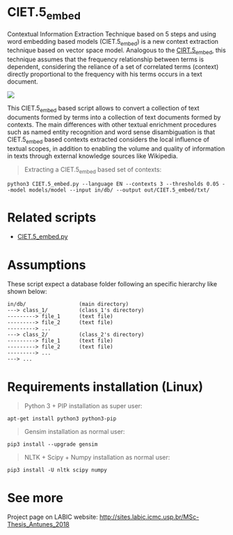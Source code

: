 # CIET.5<sub>embed</sub>
Contextual Information Extraction Technique based on 5 steps and using word embedding based models (CIET.5<sub>embed</sub>) is a new context extraction technique based on vector space model. Analogous to the [CIRT.5<sub>embed</sub>](https://github.com/joao8tunes/CIRT.5_embed), this technique assumes that the frequency relationship between terms is dependent, considering the reliance of a set of correlated terms (context) directly proportional to the frequency with his terms occurs in a text document. 

![](https://joao8tunes.github.io/hello/wp-content/uploads/photo-gallery/exemplo_etapa4.png?bwg=1542306867)

This CIET.5<sub>embed</sub> based script allows to convert a collection of text documents formed by terms into a collection of text documents formed by contexts. The main differences with other textual enrichment procedures such as named entity recognition and word sense disambiguation is that CIET.5<sub>embed</sub> based contexts extracted considers the local influence of textual scopes, in addition to enabling the volume and quality of information in texts through external knowledge sources like Wikipedia.

> Extracting a CIET.5<sub>embed</sub> based set of contexts:
```
python3 CIET.5_embed.py --language EN --contexts 3 --thresholds 0.05 --model models/model --input in/db/ --output out/CIET.5_embed/txt/
```


# Related scripts
* [CIET.5_embed.py](https://github.com/joao8tunes/CIET.5_embed/blob/master/CIET.5_embed.py)


# Assumptions
These script expect a database folder following an specific hierarchy like shown below:
```
in/db/                 (main directory)
---> class_1/          (class_1's directory)
---------> file_1      (text file)
---------> file_2      (text file)
---------> ...
---> class_2/          (class_2's directory)
---------> file_1      (text file)
---------> file_2      (text file)
---------> ...
---> ...
```


# Requirements installation (Linux)
> Python 3 + PIP installation as super user:
```
apt-get install python3 python3-pip
```
> Gensim installation as normal user:
```
pip3 install --upgrade gensim
```
> NLTK + Scipy + Numpy installation as normal user:
```
pip3 install -U nltk scipy numpy
```


# See more
Project page on LABIC website: http://sites.labic.icmc.usp.br/MSc-Thesis_Antunes_2018
